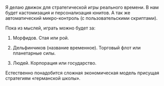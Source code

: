 Я делаю движок для стратегической игры реального времени. В нам будет кастомизация и персонализация юнитов. А так же автоматический микро-контроль (с пользовательскими скриптами).

Пока из мыслей, играть можно будет за:

1) Морфидов. Стая или рой.

2) Дельфинчиков (название временное). Торговый флот или планетарные силы.

3) Людей. Корпорация или государство.

Естественно понадобится сложная экономическая модель присущая стратегиям «германской школы».

